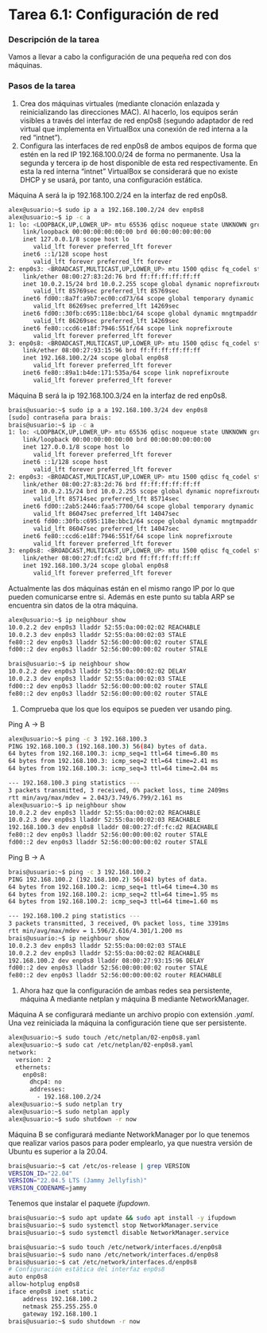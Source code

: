 # **Tarea 6.1: Configuración de red**

### **Descripción de la tarea**

Vamos a llevar a cabo la configuración de una pequeña red con dos máquinas.

### **Pasos de la tarea**

1. Crea dos máquinas virtuales (mediante clonación enlazada y reinicializando las direcciones MAC). Al hacerlo, los equipos serán visibles a través del interfaz de red enp0s8 (segundo adaptador de red virtual que implementa en VirtualBox una conexión de red interna a la red “intnet”).
2. Configura las interfaces de red enp0s8 de ambos equipos de forma que estén en la red IP 192.168.100.0/24 de forma no permanente. Usa la segunda y tercera ip de host disponible de esta red respectivamente. En esta la red interna “intnet” VirtualBox se considerará que no existe DHCP y se usará, por tanto, una configuración estática.

Máquina A será la ip 192.168.100.2/24 en la interfaz de red enp0s8.

```bash
alex@usuario:~$ sudo ip a a 192.168.100.2/24 dev enp0s8
alex@usuario:~$ ip -c a
1: lo: <LOOPBACK,UP,LOWER_UP> mtu 65536 qdisc noqueue state UNKNOWN group default qlen 1000
    link/loopback 00:00:00:00:00:00 brd 00:00:00:00:00:00
    inet 127.0.0.1/8 scope host lo
       valid_lft forever preferred_lft forever
    inet6 ::1/128 scope host 
       valid_lft forever preferred_lft forever
2: enp0s3: <BROADCAST,MULTICAST,UP,LOWER_UP> mtu 1500 qdisc fq_codel state UP group default qlen 1000
    link/ether 08:00:27:83:2d:76 brd ff:ff:ff:ff:ff:ff
    inet 10.0.2.15/24 brd 10.0.2.255 scope global dynamic noprefixroute enp0s3
       valid_lft 85769sec preferred_lft 85769sec
    inet6 fd00::8a7f:a9b7:ec00:cd73/64 scope global temporary dynamic 
       valid_lft 86269sec preferred_lft 14269sec
    inet6 fd00::30fb:c695:118e:bbc1/64 scope global dynamic mngtmpaddr noprefixroute 
       valid_lft 86269sec preferred_lft 14269sec
    inet6 fe80::ccd6:e18f:7946:551f/64 scope link noprefixroute 
       valid_lft forever preferred_lft forever
3: enp0s8: <BROADCAST,MULTICAST,UP,LOWER_UP> mtu 1500 qdisc fq_codel state UP group default qlen 1000
    link/ether 08:00:27:93:15:96 brd ff:ff:ff:ff:ff:ff
    inet 192.168.100.2/24 scope global enp0s8
       valid_lft forever preferred_lft forever
    inet6 fe80::89a1:b4de:171:535a/64 scope link noprefixroute 
       valid_lft forever preferred_lft forever
```

Máquina B será la ip 192.168.100.3/24 en la interfaz de red enp0s8.

```bash
brais@usuario:~$ sudo ip a a 192.168.100.3/24 dev enp0s8
[sudo] contraseña para brais: 
brais@usuario:~$ ip -c a
1: lo: <LOOPBACK,UP,LOWER_UP> mtu 65536 qdisc noqueue state UNKNOWN group default qlen 1000
    link/loopback 00:00:00:00:00:00 brd 00:00:00:00:00:00
    inet 127.0.0.1/8 scope host lo
       valid_lft forever preferred_lft forever
    inet6 ::1/128 scope host 
       valid_lft forever preferred_lft forever
2: enp0s3: <BROADCAST,MULTICAST,UP,LOWER_UP> mtu 1500 qdisc fq_codel state UP group default qlen 1000
    link/ether 08:00:27:83:2d:76 brd ff:ff:ff:ff:ff:ff
    inet 10.0.2.15/24 brd 10.0.2.255 scope global dynamic noprefixroute enp0s3
       valid_lft 85714sec preferred_lft 85714sec
    inet6 fd00::2ab5:2446:faa5:7700/64 scope global temporary dynamic 
       valid_lft 86047sec preferred_lft 14047sec
    inet6 fd00::30fb:c695:118e:bbc1/64 scope global dynamic mngtmpaddr noprefixroute 
       valid_lft 86047sec preferred_lft 14047sec
    inet6 fe80::ccd6:e18f:7946:551f/64 scope link noprefixroute 
       valid_lft forever preferred_lft forever
3: enp0s8: <BROADCAST,MULTICAST,UP,LOWER_UP> mtu 1500 qdisc fq_codel state UP group default qlen 1000
    link/ether 08:00:27:df:fc:d2 brd ff:ff:ff:ff:ff:ff
    inet 192.168.100.3/24 scope global enp0s8
       valid_lft forever preferred_lft forever
```

Actualmente las dos máquinas están en el mismo rango IP por lo que pueden comunicarse entre si. Además en este punto su tabla ARP se encuentra sin datos de la otra máquina.

```bash
alex@usuario:~$ ip neighbour show
10.0.2.2 dev enp0s3 lladdr 52:55:0a:00:02:02 REACHABLE
10.0.2.3 dev enp0s3 lladdr 52:55:0a:00:02:03 STALE
fe80::2 dev enp0s3 lladdr 52:56:00:00:00:02 router STALE
fd00::2 dev enp0s3 lladdr 52:56:00:00:00:02 router STALE
```

```bash
brais@usuario:~$ ip neighbour show
10.0.2.2 dev enp0s3 lladdr 52:55:0a:00:02:02 DELAY
10.0.2.3 dev enp0s3 lladdr 52:55:0a:00:02:03 STALE
fd00::2 dev enp0s3 lladdr 52:56:00:00:00:02 router STALE
fe80::2 dev enp0s3 lladdr 52:56:00:00:00:02 router STALE
```

1. Comprueba que los que los equipos se pueden ver usando ping.

Ping A -> B
```bash
alex@usuario:~$ ping -c 3 192.168.100.3
PING 192.168.100.3 (192.168.100.3) 56(84) bytes of data.
64 bytes from 192.168.100.3: icmp_seq=1 ttl=64 time=6.80 ms
64 bytes from 192.168.100.3: icmp_seq=2 ttl=64 time=2.41 ms
64 bytes from 192.168.100.3: icmp_seq=3 ttl=64 time=2.04 ms

--- 192.168.100.3 ping statistics ---
3 packets transmitted, 3 received, 0% packet loss, time 2409ms
rtt min/avg/max/mdev = 2.043/3.749/6.799/2.161 ms
alex@usuario:~$ ip neighbour show
10.0.2.2 dev enp0s3 lladdr 52:55:0a:00:02:02 REACHABLE
10.0.2.3 dev enp0s3 lladdr 52:55:0a:00:02:03 REACHABLE
192.168.100.3 dev enp0s8 lladdr 08:00:27:df:fc:d2 REACHABLE
fe80::2 dev enp0s3 lladdr 52:56:00:00:00:02 router STALE
fd00::2 dev enp0s3 lladdr 52:56:00:00:00:02 router STALE
```

Ping B -> A 
```bash
brais@usuario:~$ ping -c 3 192.168.100.2
PING 192.168.100.2 (192.168.100.2) 56(84) bytes of data.
64 bytes from 192.168.100.2: icmp_seq=1 ttl=64 time=4.30 ms
64 bytes from 192.168.100.2: icmp_seq=2 ttl=64 time=1.95 ms
64 bytes from 192.168.100.2: icmp_seq=3 ttl=64 time=1.60 ms

--- 192.168.100.2 ping statistics ---
3 packets transmitted, 3 received, 0% packet loss, time 3391ms
rtt min/avg/max/mdev = 1.596/2.616/4.301/1.200 ms
brais@usuario:~$ ip neighbour show
10.0.2.3 dev enp0s3 lladdr 52:55:0a:00:02:03 STALE
10.0.2.2 dev enp0s3 lladdr 52:55:0a:00:02:02 REACHABLE
192.168.100.2 dev enp0s8 lladdr 08:00:27:93:15:96 DELAY
fd00::2 dev enp0s3 lladdr 52:56:00:00:00:02 router STALE
fe80::2 dev enp0s3 lladdr 52:56:00:00:00:02 router REACHABLE
```

1. Ahora haz que la configuración de ambas redes sea persistente, máquina A mediante netplan y máquina B mediante NetworkManager.

Máquina A se configurará mediante un archivo propio con extensión *.yaml*. Una vez reiniciada la máquina la configuración tiene que ser persistente.
```bash
alex@usuario:~$ sudo touch /etc/netplan/02-enp0s8.yaml
alex@usuario:~$ sudo cat /etc/netplan/02-enp0s8.yaml
network:
  version: 2
  ethernets:
    enp0s8:
      dhcp4: no
      addresses:
        - 192.168.100.2/24
alex@usuario:~$ sudo netplan try
alex@usuario:~$ sudo netplan apply
alex@usuario:~$ sudo shutdown -r now
```

Máquina B se configurará mediante NetworkManager por lo que tenemos que realizar varios pasos para poder emplearlo, ya que nuestra versión de Ubuntu es superior a la 20.04.
```bash
brais@usuario:~$ cat /etc/os-release | grep VERSION
VERSION_ID="22.04"
VERSION="22.04.5 LTS (Jammy Jellyfish)"
VERSION_CODENAME=jammy
```

Tenemos que instalar el paquete *ifupdown*.
```bash
brais@usuario:~$ sudo apt update && sudo apt install -y ifupdown 
brais@usuario:~$ sudo systemctl stop NetworkManager.service
brais@usuario:~$ sudo systemctl disable NetworkManager.service
```

```bash
brais@usuario:~$ sudo touch /etc/network/interfaces.d/enp0s8
brais@usuario:~$ sudo nano /etc/network/interfaces.d/enp0s8
brais@usuario:~$ cat /etc/network/interfaces.d/enp0s8
# Configuración estática del interfaz enp0s8
auto enp0s8
allow-hotplug enp0s8
iface enp0s8 inet static
    address 192.168.100.2
    netmask 255.255.255.0
    gateway 192.168.100.1
brais@usuario:~$ sudo shutdown -r now
```